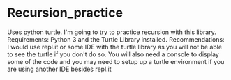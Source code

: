 # Recursion_practice
Uses python turtle. I'm going to try to practice recursion with this library.
Requirements: Python 3 and the Turtle Library installed.
Recommendations: I would use repl.it or some IDE with the turtle library as you will not be able to see the turtle if you don't do so. You will also need a console to display some of the code and you may need to setup up a turtle environment if you are using another IDE besides repl.it
